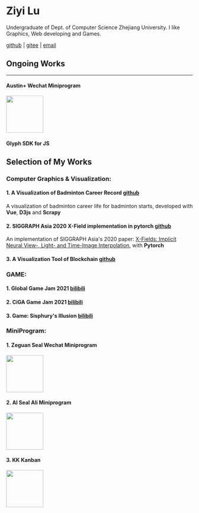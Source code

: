 # Ziyi Lu

Undergraduate of Dept. of Computer Science Zhejiang University. I like Graphics, Web developing and Games.

[github](https://github.com/LuniumLuk) | [gitee](https://gitee.com/lunium) | [email](3180101939@zju.edu.cn)

## Ongoing Works
---

#### Austin+ Wechat Miniprogram
<img src="https://github.com/LuniumLuk/LuniumLuk/blob/fc651356edae0548eb883801afa73536acf3d266/images/austin_wx.jpg" width="100px" height="100px">

#### Glyph SDK for JS

## Selection of My Works

### Computer Graphics & Visualization:

#### 1. A Visualization of Badminton Career Record [github](https://github.com/LuniumLuk/Badminton-Career-Vis)

A visualization of badminton career life for badminton starts, developed with **Vue**, **D3js** and **Scrapy**

#### 2. SIGGRAPH Asia 2020 X-Field implementation in pytorch [github](https://github.com/LuniumLuk/xfield-pytorch)

An implementation of SIGGRAPH Asia's 2020 paper: [X-Fields: Implicit Neural View-, Light- and Time-Image Interpolation](https://xfields.mpi-inf.mpg.de/), with **Pytorch**

#### 3. A Visualization Tool of Blockchain [github](https://github.com/LBruyne/view-blockchain)

### GAME:

#### 1. Global Game Jam 2021 [bilibili](https://www.bilibili.com/video/BV1Ty4y1n7uZ)

#### 2. CiGA Game Jam 2021 [bilibili](https://www.bilibili.com/video/BV1dh411h7Na)

#### 3. Game: Sisphury's Illusion [bilibili](https://www.bilibili.com/video/BV1uM4y1N75u)

### MiniProgram:

#### 1. Zeguan Seal Wechat Miniprogram
<img src="https://github.com/LuniumLuk/LuniumLuk/blob/fc651356edae0548eb883801afa73536acf3d266/images/seal_wx.jpg" width="100px" height="100px">

#### 2. AI Seal Ali Miniprogram
<img src="https://github.com/LuniumLuk/LuniumLuk/blob/fc651356edae0548eb883801afa73536acf3d266/images/seal_ali.jpg" width="100px">

#### 3. KK Kanban
<img src="https://github.com/LuniumLuk/LuniumLuk/blob/fc651356edae0548eb883801afa73536acf3d266/images/kk_wx.jpg" width="100px" height="100px">
